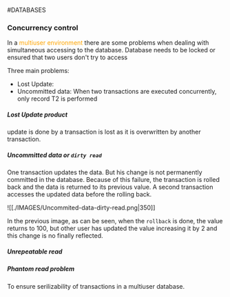 #DATABASES 

### Concurrency control

In a <span style="color:orange;">multiuser environment</span> there are some problems when dealing with simultaneous accessing to the database. Database needs to be locked or ensured that two users don't try to access 

Three main problems: 

* Lost Update: 
* Uncommitted data: When two transactions are executed concurrently, only record T2 is performed

##### Lost Update product

update is done by a transaction is lost as it is overwritten by another transaction. 


##### Uncommitted data or `dirty read`

One transaction updates the data. But his change is not permanently committed in the database. Because of this failure, the transaction is rolled back and the data is returned to its previous value. A second transaction accesses the updated data before the rolling back. 

![[./IMAGES/Uncommited-data-dirty-read.png|350]]

In the previous image, as can be seen, when the `rollback` is done, the value returns to 100, but other user has updated the value increasing it by 2 and this change is no finally reflected. 

##### Unrepeatable read


##### Phantom read problem



To ensure serilizability of transactions in a multiuser database. 
